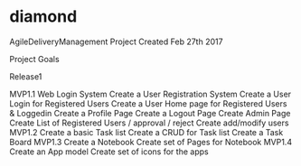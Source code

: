# diamond
AgileDeliveryManagement
Project Created Feb 27th 2017

Project Goals

Release1

MVP1.1
    Web Login System
      Create a User Registration System
      Create a User Login for Registered Users
      Create a User Home page for Registered Users & Loggedin
      Create a Profile Page
      Create a Logout Page
      Create Admin Page
      Create List of Registered Users / approval / reject
      Create add/modify users
  MVP1.2
    Create a basic Task list
    Create a CRUD for Task list
    Create a Task Board
  MVP1.3
    Create a Notebook
    Create set of Pages for Notebook
  MVP1.4
    Create an App model
    Create set of icons for the apps
    
